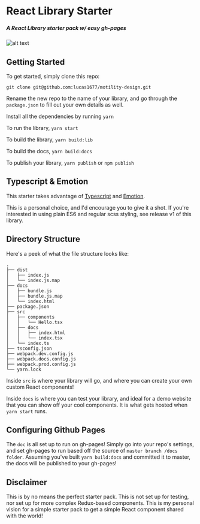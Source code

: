 # React Library Starter

##### A React Library starter pack w/ easy gh-pages

![alt text](https://img.shields.io/github/license/teddarific/react-lib-starter.svg 'MIT License')

## Getting Started

To get started, simply clone this repo:

```
git clone git@github.com:lucas1677/motility-design.git
```

Rename the new repo to the name of your library, and go through the `package.json` to fill out your own details as well.

Install all the dependencies by running
`yarn`

To run the library, `yarn start`

To build the library, `yarn build:lib`

To build the docs, `yarn build:docs`

To publish your library, `yarn publish` or `npm publish`

## Typescript & Emotion

This starter takes advantage of [Typescript](https://www.typescriptlang.org/) and [Emotion](https://emotion.sh/docs/@emotion/core).

This is a personal choice, and I'd encourage you to give it a shot. If you're interested in using plain ES6 and regular scss styling,
see release v1 of this library.

## Directory Structure

Here's a peek of what the file structure looks like:

```
.
├── dist
│   ├── index.js
│   └── index.js.map
├── docs
│   ├── bundle.js
│   ├── bundle.js.map
│   └── index.html
├── package.json
├── src
│   ├── components
│   │   └── Hello.tsx
│   ├── docs
│   │   ├── index.html
│   │   └── index.tsx
│   └── index.ts
├── tsconfig.json
├── webpack.dev.config.js
├── webpack.docs.config.js
├── webpack.prod.config.js
└── yarn.lock
```

Inside `src` is where your library will go, and where you can create your own custom React components!

Inside `docs` is where you can test your library, and ideal for a demo website that you can show off your cool components. It is what gets hosted when `yarn start` runs.

## Configuring Github Pages

The `doc` is all set up to run on gh-pages! Simply go into your repo's settings, and set gh-pages to run based off the source of `master branch /docs folder`. Assuming you've built `yarn build:docs` and committed it to master, the docs will be published to your gh-pages!

## Disclaimer

This is by no means the perfect starter pack. This is not set up for testing, nor set up for more complex Redux-based components. This is my personal vision for a simple starter pack to get a simple React component shared with the world!

